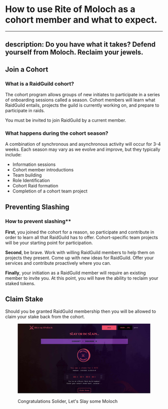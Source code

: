 # How to use Rite of Moloch as a cohort member and what to expect.


--- 
description: Do you have what it takes? Defend yourself from Moloch. Reclaim your jewels.
---


## Join a Cohort

### What is a RaidGuild cohort?

The cohort program allows groups of new initiates to participate in a series of onboarding sessions called a season. Cohort members will learn what RaidGuild entails, projects the guild is currently working on, and prepare to participate in raids.


You must be invited to join RaidGuild by a current member.

### What happens during the cohort season?

A combination of synchronous and asynchronous activity will occur for 3-4 weeks. Each season may vary as we evolve and improve, but they typically include:

* Information sessions
* Cohort member introductions
* Team building
* Role Identification
* Cohort Raid formation
* Completion of a cohort team project

## Preventing Slashing

### How to prevent slashing**

**First**, you joined the cohort for a reason, so participate and contribute in order to learn all that RaidGuild has to offer. Cohort-specific team projects will be your starting point for participation.

**Second**, be brave. Work with willing RaidGuild members to help them on projects they present. Come up with new ideas for RaidGuild. Offer your services and contribute proactively where you can.

**Finally**, your initiation as a RaidGuild member will require an existing member to invite you. At this point, you will have the ability to reclaim your staked tokens.

## Claim Stake

Should you be granted RaidGuild membership then you will be allowed to claim your stake back from the cohort.

<figure><img src="../.gitbook/assets/raid-guild-membership.jpg" alt=""><figcaption><p>Congratulations Solider, Let's Slay some Moloch</p></figcaption></figure>
